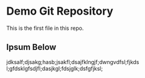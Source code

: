 # Demo Git Repository

This is the first file in this repo.

## Ipsum Below

jdksalf;djsakg;hasb;jsakfl;dsajfklngjf;dwngvdfsl;fjkds
l;gfdsklgfsdjfl;dasjkgl;fdsjglk;dsfgfjksl;

